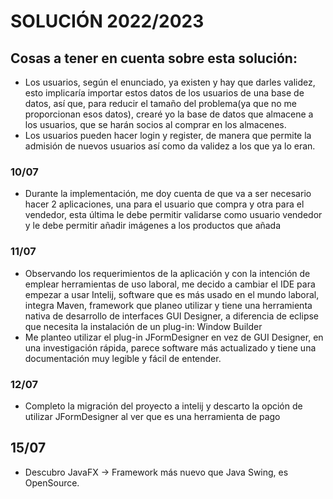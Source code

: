 # SOLUCIÓN 2022/2023
## Cosas a tener en cuenta sobre esta solución:
- Los usuarios, según el enunciado, ya existen y hay que darles validez,  esto implicaría importar estos datos de los usuarios de una base de datos, así que, para reducir el tamaño del problema(ya que no me proporcionan esos datos), crearé yo la base de datos que almacene a los usuarios, que se harán socios al comprar en los almacenes.
- Los usuarios pueden hacer login y register, de manera que permite la admisión de nuevos usuarios así como da validez a los que ya lo eran.
### 10/07
- Durante la implementación, me doy cuenta de que va a ser necesario hacer 2 aplicaciones, una para el usuario que compra y otra para el vendedor, esta última le debe permitir validarse como usuario vendedor y le debe permitir añadir imágenes a los productos que añada
### 11/07
- Observando los requerimientos de la aplicación y con la intención de emplear herramientas de uso laboral, me decido a cambiar el IDE para empezar a usar Intelij, software que es más usado en el mundo laboral, integra Maven, framework que planeo utilizar y tiene una herramienta nativa de desarrollo de interfaces GUI Designer, a diferencia de eclipse que necesita la instalación de un plug-in: Window Builder
- Me planteo utilizar el plug-in JFormDesigner en vez de GUI Designer, en una investigación rápida, parece software más actualizado y tiene una documentación muy legible y fácil de entender.
### 12/07
- Completo la migración del proyecto a intelij y descarto la opción de utilizar JFormDesigner al ver que es una herramienta de pago
## 15/07 
- Descubro JavaFX -> Framework más nuevo que Java Swing, es OpenSource.